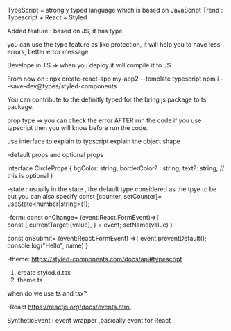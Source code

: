 TypeScript =  strongly typed language which is based on JavaScript
 Trend : Typescript + React + Styled 

Added feature : based on JS, it has type

you can use the type feature as like protection, it will help you to have less errors, better error message.

Develope in TS => when you deploy it will compile it to JS

From now on : 
npx create-react-app my-app2 --template typescript
npm i --save-dev@types/styled-components 

You can contribute to the definitly typed for the bring js package to ts package.
 

prop type => you can check the error AFTER run the code
if you use typscript then you will know before run the code.

use interface to explain to typscript explain the object shape 

-default props and optional props

interface CircleProps {
  bgColor: string;
  borderColor? : string;
  text?: string;  // this is optional 
}


-state :
usually in the state , the default type considered as the tpye to be 
but you can also specify
const [counter, setCounter]= useState<number|string>(1);


-form:
 const onChange= (event:React.FormEvent<HTMLInputElement>)=>{  
    const {
      currentTarget:{value},
     } = event;
     setName(value)
  }

  const onSubmit= (event:React.FormEvent<HTMLFormElement>) =>{
    event.preventDefault();
    console.log("Hello", name)
  }

  -theme:
https://styled-components.com/docs/api#typescript

1. create styled.d.tsx
2. theme.ts 

when do we use ts and tsx?


-React 
https://reactjs.org/docs/events.html


SyntheticEvent :  event wrapper ,basically event for React

